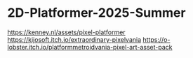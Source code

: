 # 2D-Platformer-2025-Summer

https://kenney.nl/assets/pixel-platformer
https://kijosoft.itch.io/extraordinary-pixelvania
https://o-lobster.itch.io/platformmetroidvania-pixel-art-asset-pack

